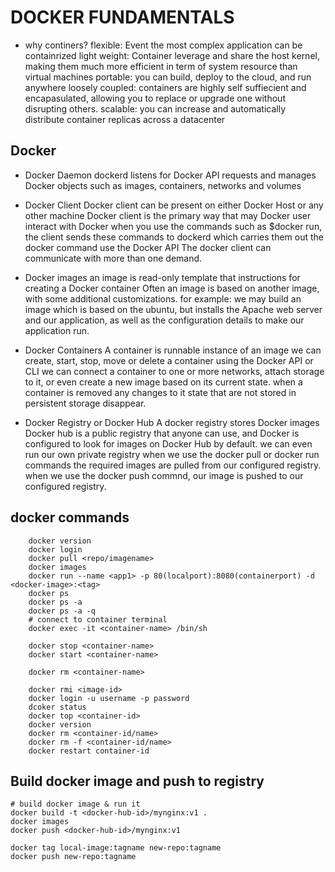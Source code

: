 # DOCKER FUNDAMENTALS
-   why continers?
    flexible: Event the most complex application can be containrized
    light weight: Container leverage and share the host kernel, making them much more efficient in term of system resource than virtual machines
    portable: you can build, deploy to the cloud, and run anywhere
    loosely coupled: containers are highly self suffiecient and encapasulated, allowing you to replace or upgrade one without disrupting others.
    scalable: you can increase and automatically distribute container replicas across a datacenter


## Docker
-   Docker Daemon
    dockerd listens for Docker API requests and manages Docker objects such as images, containers, networks and volumes

-   Docker Client
    Docker client can be present on either Docker Host or any other machine
    Docker client is the primary way that may Docker user interact with Docker
    when you use the commands such as $docker run, the client sends these commands to dockerd which carries them out
    the docker command use the Docker API
    The docker client can communicate with more than one demand.

-   Docker images
    an image is read-only template that instructions for creating a Docker container
    Often an image is based on another image, with some additional customizations.
    for example: we may build an image which is based on the ubuntu, but installs the Apache web server and our application, as well as the configuration details to make our application run.

-   Docker Containers
    A container is runnable instance of an image
    we can create, start, stop, move or delete a container using the Docker API or CLI
    we can connect a container to one or more networks, attach storage to it, or even create a new image based on its current state.
    when a container is removed any changes to it state that are not stored in persistent storage disappear.

-   Docker Registry or Docker Hub
    A docker registry stores Docker images
    Docker hub is a public registry that anyone can use, and Docker is configured to look for images on Docker Hub by default.
    we can even run our own private registry
    when we use the docker pull or docker run commands the required images are pulled from our configured registry.
    when we use the docker push commnd, our image is pushed to our configured registry.

## docker commands
```
    docker version
    docker login
    docker pull <repo/imagename>
    docker images
    docker run --name <app1> -p 80(localport):8080(containerport) -d <docker-image>:<tag>
    docker ps
    docker ps -a
    docker ps -a -q
    # connect to container terminal
    docker exec -it <container-name> /bin/sh

    docker stop <container-name>
    docker start <container-name>

    docker rm <container-name>

    docker rmi <image-id>
    docker login -u username -p password
    dcoker status
    docker top <container-id>
    docker version
    docker rm <container-id/name>
    docker rm -f <container-id/name>
    docker restart container-id
```

## Build docker image and push to registry

```
# build docker image & run it
docker build -t <docker-hub-id>/mynginx:v1 .
docker images
docker push <docker-hub-id>/mynginx:v1 
```


```
docker tag local-image:tagname new-repo:tagname
docker push new-repo:tagname
```

